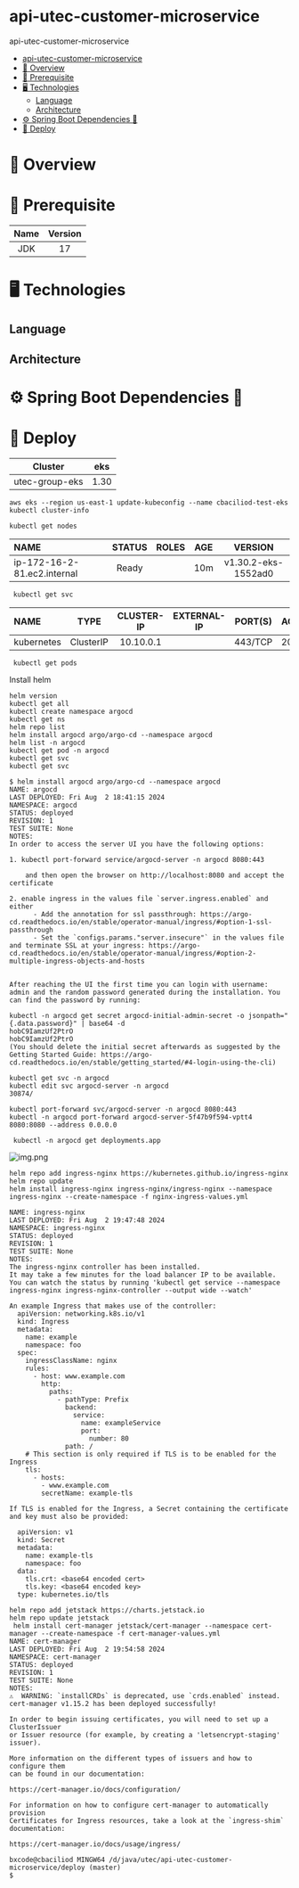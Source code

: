 # api-utec-customer-microservice

api-utec-customer-microservice

<!-- TOC -->
* [api-utec-customer-microservice](#api-utec-customer-microservice)
* [📖 Overview](#-overview)
* [📑 Prerequisite](#-prerequisite)
* [🖥️ Technologies](#-technologies)
  * [Language](#language)
  * [Architecture](#architecture)
* [⚙️ Spring Boot Dependencies 🧱](#-spring-boot-dependencies-)
* [🚀 Deploy](#-deploy)
<!-- TOC -->

# 📖 Overview

# 📑 Prerequisite

| Name | Version |
|:----:|:-------:|
| JDK  |   17    |

# 🖥️ Technologies

## Language

## Architecture

# ⚙️ Spring Boot Dependencies 🧱

# 🚀 Deploy

|    Cluster     | eks  |
|:--------------:|:----:|
| utec-group-eks | 1.30 |

```batch
aws eks --region us-east-1 update-kubeconfig --name cbaciliod-test-eks
kubectl cluster-info

```

```batch
kubectl get nodes
```

| NAME                        | STATUS | ROLES  | AGE |       VERSION       |
|:----------------------------|:------:|:------:|:---:|:-------------------:|
| ip-172-16-2-81.ec2.internal | Ready  | <none> | 10m | v1.30.2-eks-1552ad0 |

```batch
 kubectl get svc
```

| NAME       |   TYPE    | CLUSTER-IP | EXTERNAL-IP | PORT(S) | AGE |
|:-----------|:---------:|:----------:|:-----------:|:-------:|:----|
| kubernetes | ClusterIP | 10.10.0.1  |   <none>    | 443/TCP | 20m |

```batch
 kubectl get pods
```

Install helm

```batch
helm version
kubectl get all
kubectl create namespace argocd
kubectl get ns
helm repo list
helm install argocd argo/argo-cd --namespace argocd
helm list -n argocd
kubectl get pod -n argocd
kubectl get svc
kubectl get svc

```

```
$ helm install argocd argo/argo-cd --namespace argocd
NAME: argocd
LAST DEPLOYED: Fri Aug  2 18:41:15 2024
NAMESPACE: argocd
STATUS: deployed
REVISION: 1
TEST SUITE: None
NOTES:
In order to access the server UI you have the following options:

1. kubectl port-forward service/argocd-server -n argocd 8080:443

    and then open the browser on http://localhost:8080 and accept the certificate

2. enable ingress in the values file `server.ingress.enabled` and either
      - Add the annotation for ssl passthrough: https://argo-cd.readthedocs.io/en/stable/operator-manual/ingress/#option-1-ssl-passthrough
      - Set the `configs.params."server.insecure"` in the values file and terminate SSL at your ingress: https://argo-cd.readthedocs.io/en/stable/operator-manual/ingress/#option-2-multiple-ingress-objects-and-hosts


After reaching the UI the first time you can login with username: admin and the random password generated during the installation. You can find the password by running:

kubectl -n argocd get secret argocd-initial-admin-secret -o jsonpath="{.data.password}" | base64 -d
hobC9IamzUf2PtrO
hobC9IamzUf2PtrO
(You should delete the initial secret afterwards as suggested by the Getting Started Guide: https://argo-cd.readthedocs.io/en/stable/getting_started/#4-login-using-the-cli)

```

```
kubectl get svc -n argocd
kubectl edit svc argocd-server -n argocd 
30874/

kubectl port-forward svc/argocd-server -n argocd 8080:443
kubectl -n argocd port-forward argocd-server-5f47b9f594-vptt4  8080:8080 --address 0.0.0.0

 kubectl -n argocd get deployments.app

```

![img.png](img.png)

```
helm repo add ingress-nginx https://kubernetes.github.io/ingress-nginx
helm repo update
helm install ingress-nginx ingress-nginx/ingress-nginx --namespace ingress-nginx --create-namespace -f nginx-ingress-values.yml

NAME: ingress-nginx
LAST DEPLOYED: Fri Aug  2 19:47:48 2024
NAMESPACE: ingress-nginx
STATUS: deployed
REVISION: 1
TEST SUITE: None
NOTES:
The ingress-nginx controller has been installed.
It may take a few minutes for the load balancer IP to be available.
You can watch the status by running 'kubectl get service --namespace ingress-nginx ingress-nginx-controller --output wide --watch'

An example Ingress that makes use of the controller:
  apiVersion: networking.k8s.io/v1
  kind: Ingress
  metadata:
    name: example
    namespace: foo
  spec:
    ingressClassName: nginx
    rules:
      - host: www.example.com
        http:
          paths:
            - pathType: Prefix
              backend:
                service:
                  name: exampleService
                  port:
                    number: 80
              path: /
    # This section is only required if TLS is to be enabled for the Ingress
    tls:
      - hosts:
        - www.example.com
        secretName: example-tls

If TLS is enabled for the Ingress, a Secret containing the certificate and key must also be provided:

  apiVersion: v1
  kind: Secret
  metadata:
    name: example-tls
    namespace: foo
  data:
    tls.crt: <base64 encoded cert>
    tls.key: <base64 encoded key>
  type: kubernetes.io/tls

```

```
helm repo add jetstack https://charts.jetstack.io
helm repo update jetstack
 helm install cert-manager jetstack/cert-manager --namespace cert-manager --create-namespace -f cert-manager-values.yml
NAME: cert-manager
LAST DEPLOYED: Fri Aug  2 19:54:58 2024
NAMESPACE: cert-manager
STATUS: deployed
REVISION: 1
TEST SUITE: None
NOTES:
⚠️  WARNING: `installCRDs` is deprecated, use `crds.enabled` instead.
cert-manager v1.15.2 has been deployed successfully!

In order to begin issuing certificates, you will need to set up a ClusterIssuer
or Issuer resource (for example, by creating a 'letsencrypt-staging' issuer).

More information on the different types of issuers and how to configure them
can be found in our documentation:

https://cert-manager.io/docs/configuration/

For information on how to configure cert-manager to automatically provision
Certificates for Ingress resources, take a look at the `ingress-shim`
documentation:

https://cert-manager.io/docs/usage/ingress/

bxcode@cbaciliod MINGW64 /d/java/utec/api-utec-customer-microservice/deploy (master)
$

```